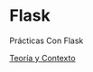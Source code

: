 # Flask
Prácticas Con Flask

[Teoría y Contexto ](https://www.notion.so/german-salina/Flask-9b623d6a80d94c699381bd1de9dca290)

